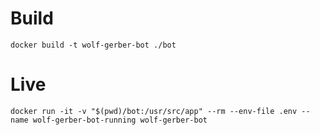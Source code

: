 # Build
```
docker build -t wolf-gerber-bot ./bot
```

# Live
```
docker run -it -v "$(pwd)/bot:/usr/src/app" --rm --env-file .env --name wolf-gerber-bot-running wolf-gerber-bot
```